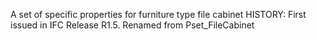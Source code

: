 A set of specific properties for furniture type file cabinet HISTORY: First issued in IFC Release R1.5. Renamed from Pset_FileCabinet